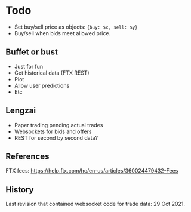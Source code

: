 # Todo

- Set buy/sell price as objects: `{buy: $x, sell: $y}`
- Buy/sell when bids meet allowed price.

## Buffet or bust

- Just for fun
- Get historical data (FTX REST)
- Plot
- Allow user predictions
- Etc

## Lengzai

- Paper trading pending actual trades
- Websockets for bids and offers
- REST for second by second data?

## References

FTX fees: https://help.ftx.com/hc/en-us/articles/360024479432-Fees

## History

Last revision that contained websocket code for trade data: 29 Oct 2021.
